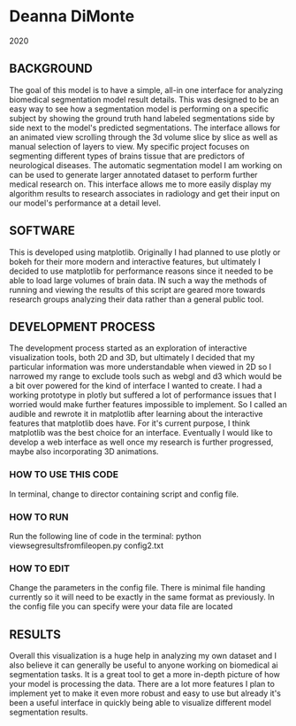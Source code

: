 # Deanna DiMonte

2020

## BACKGROUND

The goal of this model is to have a simple, all-in one interface for analyzing biomedical segmentation model result details. This was designed to be an easy way to see how a segmentation model is performing on a specific subject by showing the ground truth hand labeled segmentations side by side next to the model's predicted segmentations. The interface allows for an animated view scrolling through the 3d volume slice by slice as well as manual selection of layers to view. My specific project focuses on segmenting different types of brains tissue that are predictors of neurological diseases. The automatic segmentation model I am working on can be used to generate larger annotated dataset to perform further medical research on. This interface allows me to more easily display my algorithm results to research associates in radiology and get their input on our model's performance at a detail level.

## SOFTWARE

This is developed using matplotlib. Originally I had planned to use plotly or bokeh for their more modern and interactive features, but ultimately I decided to use matplotlib for performance reasons since it needed to be able to load large volumes of brain data. IN such a way the methods of running and viewing the results of this script are geared more towards research groups analyzing their data rather than a general public tool.

## DEVELOPMENT PROCESS

The development process started as an exploration of interactive visualization tools, both 2D and 3D, but ultimately I decided that my particular information was more understandable when viewed in 2D so I narrowed my range to exclude tools such as webgl and d3 which would be a bit over powered for the kind of interface I wanted to create. I had a working prototype in plotly but suffered a lot of performance issues that I worried would make further features impossible to implement. So I called an audible and rewrote it in matplotlib after learning about the interactive features that matplotlib does have. For it's current purpose, I think matplotlib was the best choice for an interface. Eventually I would like to develop a web interface as well once my research is further progressed, maybe also incorporating 3D animations.


### HOW TO USE THIS CODE
In terminal, change to director containing script and config file.


### HOW TO RUN
Run the following line of code in the terminal:
python viewsegresultsfromfileopen.py config2.txt


### HOW TO EDIT
Change the parameters in the config file. There is minimal file handing currently so it will need to be exactly in the same format as previously. In the config file you can specify were your data file are located


## RESULTS
Overall this visualization is a huge help in analyzing my own dataset and I also believe it can generally be useful to anyone working on biomedical ai segmentation tasks. It is a great tool to get a more in-depth picture of how your model is processing the data. There are a lot more features I plan to implement yet to make it even more robust and easy to use but already it's been a useful interface in quickly being able to visualize different model segmentation results.

